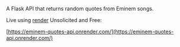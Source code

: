 A Flask API that returns random quotes from Eminem songs.

Live using [render](https://render.com/)
Unsolicited and Free:

[https://eminem-quotes-api.onrender.com/](https://eminem-quotes-api.onrender.com/)

